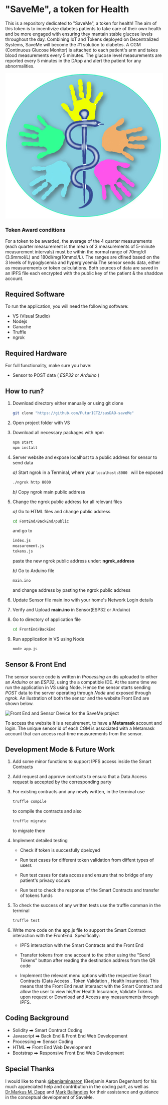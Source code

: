 # "SaveMe", a token for Health

This is a repository dedicated to "SaveMe", a token for health! The aim of this token is to incentivize diabetes patients to take care of their own health and be more engaged with ensuring they mantain stable glucose levels throughout the day. Combining IoT and Tokens deployed on Decentralized Systems, SaveMe will become the #1 solution to diabetes. A CGM (Continuous Glucose Monitor) is attached to each patient's arm and takes blood measurements every 5 minutes. The glucose level measurements are reported every 5 minutes in the DApp and alert the patient for any abnormalities.

![SaveMe -  A token for Health](/assets/saveMe.jpg)

### Token Award conditions
For a token to be awarded, the average of the 4 quarter measurements (each quarter measurement is the mean of 3 measurements of 5-minute measurement intervals) must be within the normal range of 70mg/dl (3.9mmol/L)  and 180dl/mg(10mmol/L). The ranges are dfined based on the 3 levels of hypoglycemia and hyperglycemia.The sensor sends  data, either as measurements or token calculations. Both sources of data are saved in an IPFS file each encrypted with the public key of the patient & the shaddow account.

## Required Software
To run the application, you will need the following software:
- VS (Visual Studio)
- Nodejs
- Ganache
- Truffle
- ngrok

## Required Hardware
For full functionality, make sure you have:
- Sensor to POST data ( *ESP32* or *Arduino* )




## How to run?
1. Download directory either manually or using git clone
    ```sh
    git clone "https://github.com/FuturICT2/susDAO-saveMe"
    ```
2. Open project folder with VS
3. Download all necessary packages with npm
    ```sh
    npm start
    npm install
    ```
4. Server website and expose localhost to a public address for sensor to send data

    *a)* Start ngrok in a Terminal, where your  `localhost:8000 ` will be exposed

    ```sh
    ./ngrok http 8000
    ```
    *b)* Copy ngrok main public address

5. Change the ngrok public address for all relevant files

    *a)* Go to HTML files and change public address
        
    ```sh
    cd FontEnd/BackEnd/public 
    ```
    and go to
    ```sh
    index.js
    measurement.js
    tokens.js
    ```
    paste the new ngrok public address under:
    **ngrok_address**
    
    *b)* Go to Arduino file 
    ```sh
    main.ino
    ``` 
    and change address by pasting the ngrok public address

6. Update Sensor file main.ino with your home's Network Login details

7. Verify and Upload **main.ino** in Sensor(ESP32 or Arduino)

8. Go to directory of application file
    ```sh
    cd FrontEnd/BackEnd
    ```
    
9. Run appplication in VS using Node
    ```sh
    node app.js
    ```



## Sensor & Front End
The sensor source code is written in *Processing* an dis uploaded to either an *Arduino* or an *ESP32*, using the a compatible IDE. At the same time we run the application in VS using Node. Hence the sensor starts sending *POST* data to the server operating through *Node* and exposed through *ngrok*. An ilustration of both the sensor and the website Front End are shown below.

![Front End and Sensor Device for the SaveMe project](/assets/development.jpg)

To access the website it is a requirement, to have a **Metamask** account and login. The unique sensor id of each CGM is associated with a Metamask account that can access real-time measurements from the sensor.


## Development Mode & Future Work
1. Add some minor functions to support IPFS access inside the Smart Contracts
2. Add request and approve contracts to ensura that a Data Access request is accepted by the corresponding party
3. For existing contracts and any newly written, in the terminal use
    ```sh
    truffle compile
    ```
    to compile the contracts and also
    
    ```sh
    truffle migrate
    ```
    
    to migrate them

3. Implement detailed testing 

    - Check if token is succesfully dpeloyed

    - Run test cases for different token validation from diffent types of users
    
    - Run test cases for data access and ensure that no bridge of any patient's privacy occurs
    
    - Run test to check the response of the Smart Contracts and transfer of tokens funds

4. To check the success of any written tests use the truffle comman in the terminal

    ```sh
    truffle test
    ```

5. Write more code on the app.js file to support the Smart Contract interaction with the FrontEnd. Specifically:

    - IPFS interaction with the Smart Contracts and the Front End
    
    - Transfer tokens from one account to the other using the "Send Tokens" button after reading the destination address from the QR code
    
    - Implement the relevant menu options with the respective Smart Contracts (Data Access , Token Validation , Health Insurance). This means that the Front End must interaact with the Smart Contract and allow the user to view his/her Health Insurance, Validate Tokens upon request or Download and Access any measurements through IPFS.


## Coding Background
    
* Solidity ⮕ Smart Contract Coding
* Javascript ⮕  Back End & Front End  Web Developement
*  Processing ⮕  Sensor Coding 
*  HTML ⮕ Front End Web Development
* Bootstrap ⮕  Responsive Front End Web Development

## Special Thanks
I would like to thank [@benjaminaaron](https://github.com/benjaminaaron) (Benjamin Aaron Degenhart) for his much appreciated help and contribution in the coding part,
as well as [Dr.Markus M. Dapp](https://coss.ethz.ch/people/postdocs/mdapp.html) and  [Mark Ballandies](https://gess.ethz.ch/en/the-department/people/person-detail.MTgyMTMx.TGlzdC81MTIsNjE4MTIwODY=.html) for their assistance and guidance in the conceptual development of SaveMe.





